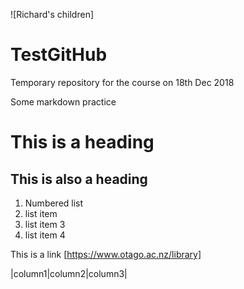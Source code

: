 ![Richard's children] 

# TestGitHub
Temporary repository for the course on 18th Dec 2018

Some markdown practice
# This is a heading

##  This is also a heading

1. Numbered list
2. list item
3. list item 3
4. list item 4

This is a link  [https://www.otago.ac.nz/library]

|column1|column2|column3|
